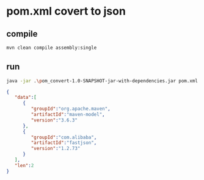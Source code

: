 # pom.xml covert to json

## compile

```bash
mvn clean compile assembly:single
```

## run
```bash
java -jar .\pom_convert-1.0-SNAPSHOT-jar-with-dependencies.jar pom.xml depens.json
```

```json
{
   "data":[
      {
         "groupId":"org.apache.maven",
         "artifactId":"maven-model",
         "version":"3.6.3"
      },
      {
         "groupId":"com.alibaba",
         "artifactId":"fastjson",
         "version":"1.2.73"
      }
   ],
   "len":2
}
```